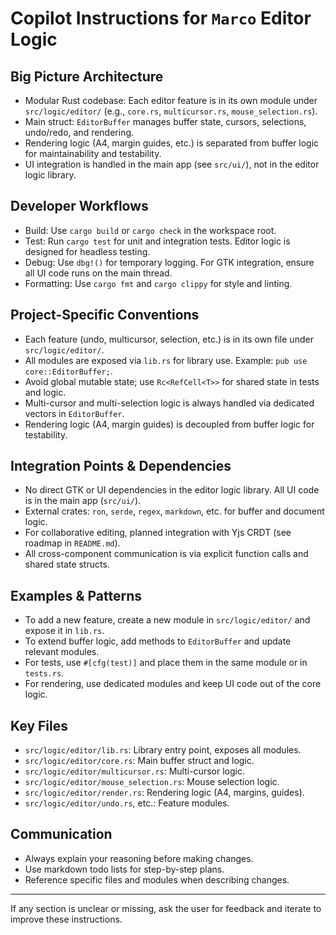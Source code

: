 # Copilot Instructions for `Marco` Editor Logic

## Big Picture Architecture
- Modular Rust codebase: Each editor feature is in its own module under `src/logic/editor/` (e.g., `core.rs`, `multicursor.rs`, `mouse_selection.rs`).
- Main struct: `EditorBuffer` manages buffer state, cursors, selections, undo/redo, and rendering.
- Rendering logic (A4, margin guides, etc.) is separated from buffer logic for maintainability and testability.
- UI integration is handled in the main app (see `src/ui/`), not in the editor logic library.

## Developer Workflows
- Build: Use `cargo build` or `cargo check` in the workspace root.
- Test: Run `cargo test` for unit and integration tests. Editor logic is designed for headless testing.
- Debug: Use `dbg!()` for temporary logging. For GTK integration, ensure all UI code runs on the main thread.
- Formatting: Use `cargo fmt` and `cargo clippy` for style and linting.

## Project-Specific Conventions
- Each feature (undo, multicursor, selection, etc.) is in its own file under `src/logic/editor/`.
- All modules are exposed via `lib.rs` for library use. Example: `pub use core::EditorBuffer;`.
- Avoid global mutable state; use `Rc<RefCell<T>>` for shared state in tests and logic.
- Multi-cursor and multi-selection logic is always handled via dedicated vectors in `EditorBuffer`.
- Rendering logic (A4, margin guides) is decoupled from buffer logic for testability.

## Integration Points & Dependencies
- No direct GTK or UI dependencies in the editor logic library. All UI code is in the main app (`src/ui/`).
- External crates: `ron`, `serde`, `regex`, `markdown`, etc. for buffer and document logic.
- For collaborative editing, planned integration with Yjs CRDT (see roadmap in `README.md`).
- All cross-component communication is via explicit function calls and shared state structs.

## Examples & Patterns
- To add a new feature, create a new module in `src/logic/editor/` and expose it in `lib.rs`.
- To extend buffer logic, add methods to `EditorBuffer` and update relevant modules.
- For tests, use `#[cfg(test)]` and place them in the same module or in `tests.rs`.
- For rendering, use dedicated modules and keep UI code out of the core logic.

## Key Files
- `src/logic/editor/lib.rs`: Library entry point, exposes all modules.
- `src/logic/editor/core.rs`: Main buffer struct and logic.
- `src/logic/editor/multicursor.rs`: Multi-cursor logic.
- `src/logic/editor/mouse_selection.rs`: Mouse selection logic.
- `src/logic/editor/render.rs`: Rendering logic (A4, margins, guides).
- `src/logic/editor/undo.rs`, etc.: Feature modules.

## Communication
- Always explain your reasoning before making changes.
- Use markdown todo lists for step-by-step plans.
- Reference specific files and modules when describing changes.

---
If any section is unclear or missing, ask the user for feedback and iterate to improve these instructions.
